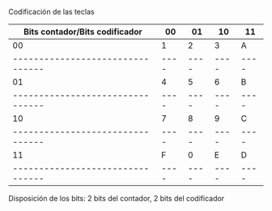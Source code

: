 Codificación de las teclas

| Bits contador/Bits codificador | 00 | 01 | 10 | 11 |
|--------------------------------|----|----|----|----|
| 00                             | 1  | 2  | 3  | A  |
|--------------------------------|----|----|----|----|
| 01                             | 4  | 5  | 6  | B  |
|--------------------------------|----|----|----|----|
| 10                             | 7  | 8  | 9  | C  |
|--------------------------------|----|----|----|----|
| 11                             | F  | 0  | E  | D  |
|--------------------------------|----|----|----|----|

Disposición de los bits: 2 bits del contador, 2 bits del codificador
